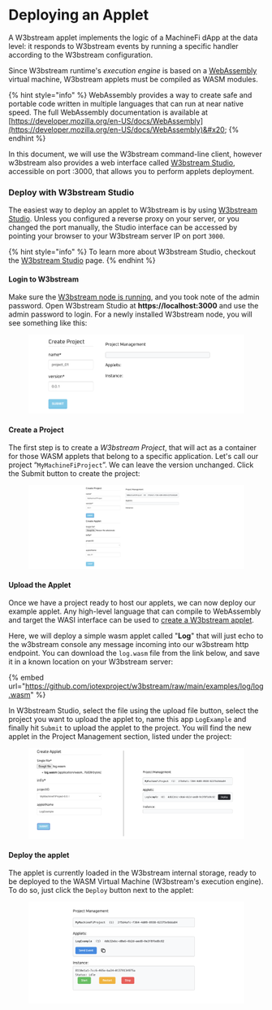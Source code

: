 # Deploying an Applet

A W3bstream applet implements the logic of a MachineFi dApp at the data level: it responds to W3bstream events by running a specific handler according to the W3bstream configuration.&#x20;

Since W3bstream runtime's _execution engine_ is based on a [WebAssembly](https://webassembly.org/) virtual machine, W3bstream applets must be compiled as WASM modules.&#x20;

{% hint style="info" %}
WebAssembly provides a way to create safe and portable code written in multiple languages that can run at near native speed. The full WebAssembly documentation is available at [https://developer.mozilla.org/en-US/docs/WebAssembly](https://developer.mozilla.org/en-US/docs/WebAssembly)&#x20;
{% endhint %}

In this document, we will use the W3bstream command-line client, however w3bstream also provides a web interface called [W3bstream Studio](w3bstream-studio.md), accessible on port :3000, that allows you to perform applets deployment.

### Deploy with W3bstream Studio

The easiest way to deploy an applet to W3bstream is by using [W3bstream Studio](w3bstream-studio.md). Unless you configured a reverse proxy on your server, or you changed the port manually, the Studio interface can be accessed by pointing your browser to your W3bstream server IP on port `3000`.

{% hint style="info" %}
To learn more about W3bstream Studio, checkout the [W3bstream Studio](deploying-an-applet.md#w3bstream-studio) page.&#x20;
{% endhint %}

#### Login to W3bstream

Make sure the [W3bstream node is running](running-a-node.md#start-the-w3bstream-node-with), and you took note of the admin password. Open W3bstream Studio at **https://localhost:3000** and use the admin password to login. For a newly installed W3bstream node, you will see something like this:

<figure><img src="../.gitbook/assets/image (9).png" alt=""><figcaption></figcaption></figure>

#### Create a Project

The first step is to create a _W3bstream Project_, that will act as a container for those WASM applets that belong to a specific application. Let's call our project “`MyMachineFiProject`”. We can leave the version unchanged. Click the Submit button to create the project:

<figure><img src="../.gitbook/assets/image (10).png" alt=""><figcaption></figcaption></figure>

#### &#x20;Upload the Applet

Once we have a project ready to host our applets, we can now deploy our example applet. Any high-level language that can compile to WebAssembly and target the WASI interface can be used to [create a W3bstream applet](../applets-development/basic-concepts.md).

Here, we will deploy a simple wasm applet called "**Log**" that will just echo to the w3bstream console any message incoming into our w3bstream http endpoint. You can download the `log.wasm` file from the link below, and save it in a known location on your W3bstream server:

{% embed url="https://github.com/iotexproject/w3bstream/raw/main/examples/log/log.wasm" %}

In W3bstream Studio, select the file using the upload file button, select the project you want to upload the applet to, name this app `LogExample` and finally hit `Submit` to upload the applet to the project. You will find the new applet in the Project Management section, listed under the project:&#x20;

<figure><img src="../.gitbook/assets/image (2).png" alt=""><figcaption></figcaption></figure>



#### Deploy the applet

The applet is currently loaded in the W3bstream internal storage, ready to be deployed to the WASM Virtual Machine (W3bstream's execution engine). To do so, just click the `Deploy` button next to the applet:

<figure><img src="../.gitbook/assets/image (3).png" alt=""><figcaption></figcaption></figure>

